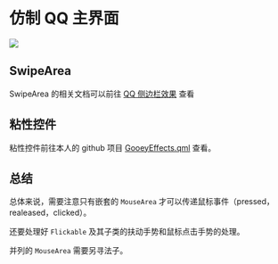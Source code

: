 # 仿制 QQ 主界面

![](ShotScreen/39.gif)

## SwipeArea

SwipeArea 的相关文档可以前往 [QQ 侧边栏效果](../demo5/readme.md) 查看

## 粘性控件

粘性控件前往本人的 github 项目 [GooeyEffects.qml](https://github.com/qyvlik/GooeyEffects.qml) 查看。

## 总结

总体来说，需要注意只有嵌套的 `MouseArea` 才可以传递鼠标事件（pressed，realeased，clicked）。

还要处理好 `Flickable` 及其子类的扶动手势和鼠标点击手势的处理。

并列的 `MouseArea` 需要另寻法子。
